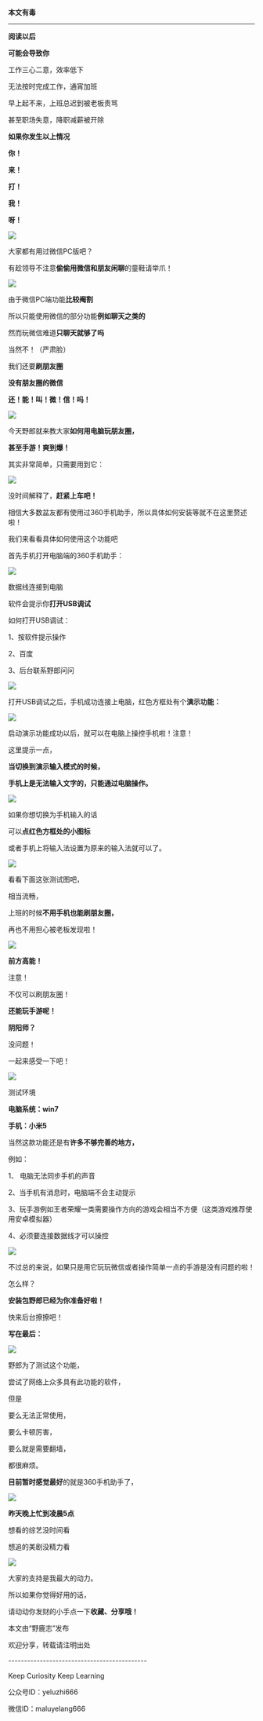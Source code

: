 **本文有毒**  

-----------

**阅读以后**

**可能会导致你**

工作三心二意，效率低下

无法按时完成工作，通宵加班

早上起不来，上班总迟到被老板责骂

甚至职场失意，降职减薪被开除

**如果你发生以上情况**

**你！**

**来！**

**打！**

**我！**

**呀！**

![](undefined)

大家都有用过微信PC版吧？

有趁领导不注意**偷偷用微信和朋友闲聊**的童鞋请举爪！

![](undefined)

由于微信PC端功能**比较阉割**  

所以只能使用微信的部分功能**例如聊天之类的**

然而玩微信难道**只聊天就够了吗**

当然不！（严肃脸）

我们还要**刷朋友圈**

**没有朋友圈的微信**

**还！能！叫！微！信！吗！**

![](https://pic4.zhimg.com/v2-24a95bbf395d3858e3b61bd16c1137a3_r.jpg)  

今天野郎就来教大家**如何用电脑玩朋友圈，**

**甚至手游！爽到爆！**

其实非常简单，只需要用到它：

![](https://pic2.zhimg.com/v2-74827229ebdf4fb31affaae459c4c175_r.jpg)

没时间解释了，**赶紧上车吧！**

相信大多数盆友都有使用过360手机助手，所以具体如何安装等就不在这里赘述啦！  

我们来看看具体如何使用这个功能吧

首先手机打开电脑端的360手机助手：  

![](https://pic1.zhimg.com/v2-8e7294711c31f03e9144aafdc1ddd604_r.jpg)

数据线连接到电脑  

软件会提示你**打开USB调试**

如何打开USB调试：

1、按软件提示操作

2、百度

3、后台联系野郎问问

![](https://pic4.zhimg.com/v2-6d09ec132f8673cd4f823db388d36043_r.jpg)

打开USB调试之后，手机成功连接上电脑，红色方框处有个**演示功能：**  

![](https://pic1.zhimg.com/v2-a60e0b592217e0402f7d6bb9a72a4b38_r.jpg)

启动演示功能成功以后，就可以在电脑上操控手机啦！注意！  

这里提示一点，

**当切换到演示输入模式的时候，**

**手机上是无法输入文字的，只能通过电脑操作。**

![](undefined)

如果你想切换为手机输入的话  

可以**点红色方框处的小图标**

或者手机上将输入法设置为原来的输入法就可以了。

![](undefined)

看看下面这张测试图吧，

相当流畅，

上班的时候**不用手机也能刷朋友圈，**

再也不用担心被老板发现啦！

![](undefined)

**前方高能！**  

注意！

不仅可以刷朋友圈！

**还能玩手游呢！**

**阴阳师？**

没问题！

一起来感受一下吧！

![](undefined)

测试环境  

**电脑系统：win7**

**手机：小米5**

当然这款功能还是有**许多不够完善的地方，**  

例如：  

1、 电脑无法同步手机的声音

2、当手机有消息时，电脑端不会主动提示

3、玩手游例如王者荣耀一类需要操作方向的游戏会相当不方便（这类游戏推荐使用安卓模拟器）

4、必须要连接数据线才可以操控

![](undefined)

不过总的来说，如果只是用它玩玩微信或者操作简单一点的手游是没有问题的啦！  

怎么样？

**安装包野郎已经为你准备好啦！**

快来后台撩撩吧！

**写在最后：**  

![](undefined)

野郎为了测试这个功能，

尝试了网络上众多具有此功能的软件，

但是

要么无法正常使用，

要么卡顿厉害，

要么就是需要翻墙，

都很麻烦。

**目前暂时感觉最好**的就是360手机助手了，

![](undefined)

**昨天晚上忙到凌晨5点**  

想看的综艺没时间看

想追的美剧没精力看

![](undefined)

大家的支持是我最大的动力。  

所以如果你觉得好用的话，

请动动你发财的小手点一下**收藏、分享哦！**

本文由“野鹿志”发布

欢迎分享，转载请注明出处

\--------------------------------------------

Keep Curiosity Keep Learning

公众号ID：yeluzhi666

微信ID：maluyelang666